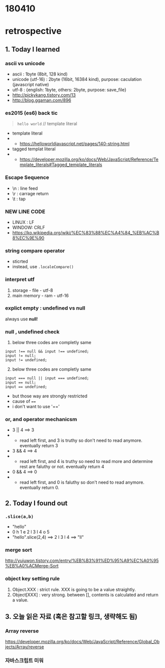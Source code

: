 # 180410
# retrospective

## 1. Today I learned

### ascii vs unicode
- ascii : 1byte (8bit, 128 kind)
- unicode (utf-16) : 2byte (16bit, 16384 kind), purpose: caculation (javascript native)
- utf-8 : {english: 1byte, others: 2byte, purpose: save_file}
- http://pickykang.tistory.com/13
- http://blog.ggaman.com/896


### es2015 (es6) back tic
> ` hello world ` // template literal
- template literal
- - https://helloworldjavascript.net/pages/140-string.html
- tagged templat literal
- - https://developer.mozilla.org/ko/docs/Web/JavaScript/Reference/Template_literals#Tagged_template_literals


### Escape Sequence
- \n : line feed
- \r : carrage return 
- \t : tap


### NEW LINE CODE
- LINUX : LF
- WINDOW: CRLF
- https://ko.wikipedia.org/wiki/%EC%83%88%EC%A4%84_%EB%AC%B8%EC%9E%90

### string compare operator
- sticrted
- instead, use `.localeCompare()`


### interpret utf
1. storage - file - utf-8
2. main memory - ram - utf-16


### explict empty : undefined vs null
always use **null**!


### null , undefined check

1. below three codes are completly same
```
input !== null && input !== undefined;
input != null;
input != undefined;
```

2. below three codes are completly same
```
input === null || input === undefined;
input == null;
input == undefined;
```

- but those way are strongly restricted
- cause of `==`
- i don't want to use '=='

### **or, and operator mechanicsm**
- 3 || 4 ==> 3
- - read left first, and 3 is truthy so don't need to read anymore. eventually return 3
- 3 && 4 ==> 4
- - read left first, and 4 is truthy so need to read more and determine rest are faluthy or not. eventually return 4
- 0 && 4 ==> 0
- - read left first, and 0 is faluthy so don't need to read anymore. eventually return 0.


## 2. Today I found out

### `.slice(a,b)`
- "hello"
- 0 h 1 e 2 l 3 l 4 o 5
- "hello".slice(2,4) ==> 2 l 3 l 4 ==> "ll"

### merge sort
http://yujuwon.tistory.com/entry/%EB%B3%91%ED%95%A9%EC%A0%95%EB%A0%ACMerge-Sort

### **object key setting rule**
1. Object.XXX : strict rule. XXX is going to be a value straightly.
2. Object[XXX] : very strong. between [], contents is calculated and return a value.








## 3. 오늘 읽은 자료 (혹은 참고할 링크, 생략해도 됨)

### **Array reverse**
https://developer.mozilla.org/ko/docs/Web/JavaScript/Reference/Global_Objects/Array/reverse

### 자바스크립트 미워